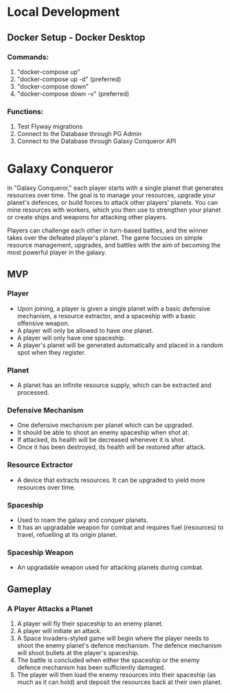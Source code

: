 # Local Development

## Docker Setup - Docker Desktop

### Commands:

1. "docker-compose up"
2. "docker-compose up -d" (preferred)
3. "docker-compose down"
4. "docker-compose down -v" (preferred)

### Functions:

1. Test Flyway migrations
2. Connect to the Database through PG Admin
3. Connect to the Database through Galaxy Conqueror API

# Galaxy Conqueror

In "Galaxy Conqueror," each player starts with a single planet that generates resources over time. The goal is to manage your resources, upgrade your planet's defences, or build forces to attack other players' planets. You can mine resources with workers, which you then use to strengthen your planet or create ships and weapons for attacking other players.

Players can challenge each other in turn-based battles, and the winner takes over the defeated player's planet. The game focuses on simple resource management, upgrades, and battles with the aim of becoming the most powerful player in the galaxy.

## MVP

### Player

- Upon joining, a player is given a single planet with a basic defensive mechanism, a resource extractor, and a spaceship with a basic offensive weapon.
- A player will only be allowed to have one planet.
- A player will only have one spaceship.
- A player's planet will be generated automatically and placed in a random spot when they register.

### Planet

- A planet has an infinite resource supply, which can be extracted and processed.

### Defensive Mechanism

- One defensive mechanism per planet which can be upgraded.
- It should be able to shoot an enemy spaceship when shot at.
- If attacked, its health will be decreased whenever it is shot.
- Once it has been destroyed, its health will be restored after attack.

### Resource Extractor

- A device that extracts resources. It can be upgraded to yield more resources over time.

### Spaceship

- Used to roam the galaxy and conquer planets.
- It has an upgradable weapon for combat and requires fuel (resources) to travel, refuelling at its origin planet.

### Spaceship Weapon

- An upgradable weapon used for attacking planets during combat.

## Gameplay

### A Player Attacks a Planet

1. A player will fly their spaceship to an enemy planet.
2. A player will initiate an attack.
3. A Space Invaders-styled game will begin where the player needs to shoot the enemy planet's defence mechanism. The defence mechanism will shoot bullets at the player's spaceship.
4. The battle is concluded when either the spaceship or the enemy defence mechanism has been sufficiently damaged.
5. The player will then load the enemy resources into their spaceship (as much as it can hold) and deposit the resources back at their own planet.
